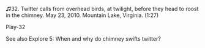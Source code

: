 ♫32. Twitter calls from overhead birds, at twilight, before they head to
roost in the chimney. May 23, 2010. Mountain Lake, Virginia. (1:27)

Play-32

See also Explore 5: When and why do chimney swifts twitter?

